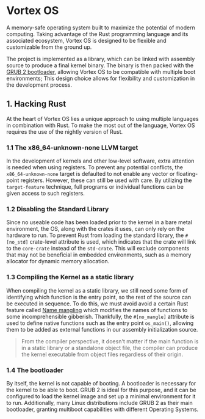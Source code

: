 # Vortex OS

A memory-safe operating system built to maximize the potential of modern computing. Taking advantage of the Rust programming language and its associated ecosystem, Vortex OS is designed to be flexible and customizable from the ground up.

The project is implemented as a library, which can be linked with assembly source to produce a final kernel binary. The binary is then packed with the [GRUB 2 bootloader](https://www.gnu.org/software/grub/), allowing Vortex OS to be compatible with multiple boot environments; This design choice allows for flexibility and customization in the development process.

## 1. Hacking Rust

At the heart of Vortex OS lies a unique approach to using multiple languages in combination with Rust. To make the most out of the language, Vortex OS requires the use of the nightly version of Rust.

### 1.1 The x86_64-unknown-none LLVM target

In the development of kernels and other low-level software, extra attention is needed when using registers. To prevent any potential conflicts, the `x86_64-unknown-none` target is defaulted to not enable any vector or floating-point registers. However, these can still be used with care. By utilizing the `target-feature` technique, full programs or individual functions can be given access to such registers.

### 1.2 Disabling the Standard Library
Since no useable code has been loaded prior to the kernel in a bare metal environment, the OS, along with the crates it uses, can only rely on the hardware to run. To prevent Rust from loading the standard library, the `#[no_std]` crate-level attribute is used, which indicates that the crate will link to the `core-crate` instead of the `std-crate`. This will exclude components that may not be beneficial in embedded environments, such as a memory allocator for dynamic memory allocation.

### 1.3 Compiling the Kernel as a static library
When compiling the kernel as a static library, we still need some form of identifying which function is the entry point, so the rest of the source can be executed in sequence. To do this, we must avoid avoid a certain Rust feature called [Name mangling](https://en.wikipedia.org/wiki/Name_mangling) which modifies the names of functions to some incomprehensible gibberish. Thankfully, the `#[no_mangle]` attribute is used to define native functions such as the entry point `os_main()`, allowing them to be added as external functions in our assembly initialization source. 

> From the compiler perspective, it doesn't matter if the main function is in a static library or a standalone object file, the compiler can produce the kernel executable from object files regardless of their origin. 

### 1.4 The bootloader
By itself, the kernel is not capable of booting. A bootloader is necessary for the kernel to be able to boot. GRUB 2 is ideal for this purpose, and it can be configured to load the kernel image and set up a minimal environment for it to run. Additionally, many Linux distributions include GRUB 2 as their main bootloader, granting multiboot capabilities with different Operating Systems.